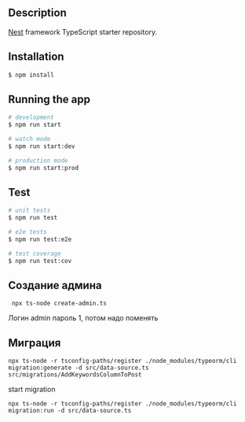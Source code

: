 ## Description

[Nest](https://github.com/nestjs/nest) framework TypeScript starter repository.

## Installation

```bash
$ npm install
```

## Running the app

```bash
# development
$ npm run start

# watch mode
$ npm run start:dev

# production mode
$ npm run start:prod
```

## Test

```bash
# unit tests
$ npm run test

# e2e tests
$ npm run test:e2e

# test coverage
$ npm run test:cov
```

## Создание админа

```
 npx ts-node create-admin.ts
```

Логин admin пароль 1, потом надо поменять

## Миграция

```
npx ts-node -r tsconfig-paths/register ./node_modules/typeorm/cli migration:generate -d src/data-source.ts src/migrations/AddKeywordsColumnToPost
```

start migration

```
npx ts-node -r tsconfig-paths/register ./node_modules/typeorm/cli migration:run -d src/data-source.ts

```
